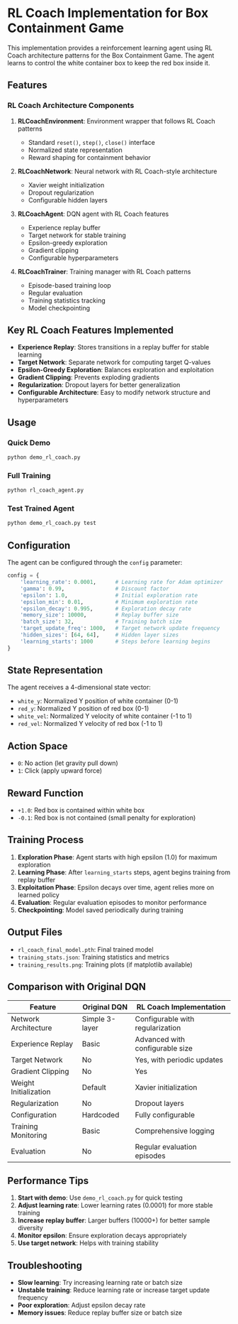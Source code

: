 # RL Coach Implementation for Box Containment Game

This implementation provides a reinforcement learning agent using RL Coach architecture patterns for the Box Containment Game. The agent learns to control the white container box to keep the red box inside it.

## Features

### RL Coach Architecture Components

1. **RLCoachEnvironment**: Environment wrapper that follows RL Coach patterns
   - Standard `reset()`, `step()`, `close()` interface
   - Normalized state representation
   - Reward shaping for containment behavior

2. **RLCoachNetwork**: Neural network with RL Coach-style architecture
   - Xavier weight initialization
   - Dropout regularization
   - Configurable hidden layers

3. **RLCoachAgent**: DQN agent with RL Coach features
   - Experience replay buffer
   - Target network for stable training
   - Epsilon-greedy exploration
   - Gradient clipping
   - Configurable hyperparameters

4. **RLCoachTrainer**: Training manager with RL Coach patterns
   - Episode-based training loop
   - Regular evaluation
   - Training statistics tracking
   - Model checkpointing

## Key RL Coach Features Implemented

- **Experience Replay**: Stores transitions in a replay buffer for stable learning
- **Target Network**: Separate network for computing target Q-values
- **Epsilon-Greedy Exploration**: Balances exploration and exploitation
- **Gradient Clipping**: Prevents exploding gradients
- **Regularization**: Dropout layers for better generalization
- **Configurable Architecture**: Easy to modify network structure and hyperparameters

## Usage

### Quick Demo
```bash
python demo_rl_coach.py
```

### Full Training
```bash
python rl_coach_agent.py
```

### Test Trained Agent
```bash
python demo_rl_coach.py test
```

## Configuration

The agent can be configured through the `config` parameter:

```python
config = {
    'learning_rate': 0.0001,      # Learning rate for Adam optimizer
    'gamma': 0.99,                # Discount factor
    'epsilon': 1.0,               # Initial exploration rate
    'epsilon_min': 0.01,          # Minimum exploration rate
    'epsilon_decay': 0.995,       # Exploration decay rate
    'memory_size': 10000,         # Replay buffer size
    'batch_size': 32,             # Training batch size
    'target_update_freq': 1000,   # Target network update frequency
    'hidden_sizes': [64, 64],     # Hidden layer sizes
    'learning_starts': 1000       # Steps before learning begins
}
```

## State Representation

The agent receives a 4-dimensional state vector:
- `white_y`: Normalized Y position of white container (0-1)
- `red_y`: Normalized Y position of red box (0-1)
- `white_vel`: Normalized Y velocity of white container (-1 to 1)
- `red_vel`: Normalized Y velocity of red box (-1 to 1)

## Action Space

- `0`: No action (let gravity pull down)
- `1`: Click (apply upward force)

## Reward Function

- `+1.0`: Red box is contained within white box
- `-0.1`: Red box is not contained (small penalty for exploration)

## Training Process

1. **Exploration Phase**: Agent starts with high epsilon (1.0) for maximum exploration
2. **Learning Phase**: After `learning_starts` steps, agent begins training from replay buffer
3. **Exploitation Phase**: Epsilon decays over time, agent relies more on learned policy
4. **Evaluation**: Regular evaluation episodes to monitor performance
5. **Checkpointing**: Model saved periodically during training

## Output Files

- `rl_coach_final_model.pth`: Final trained model
- `training_stats.json`: Training statistics and metrics
- `training_results.png`: Training plots (if matplotlib available)

## Comparison with Original DQN

| Feature | Original DQN | RL Coach Implementation |
|---------|-------------|------------------------|
| Network Architecture | Simple 3-layer | Configurable with regularization |
| Experience Replay | Basic | Advanced with configurable size |
| Target Network | No | Yes, with periodic updates |
| Gradient Clipping | No | Yes |
| Weight Initialization | Default | Xavier initialization |
| Regularization | No | Dropout layers |
| Configuration | Hardcoded | Fully configurable |
| Training Monitoring | Basic | Comprehensive logging |
| Evaluation | No | Regular evaluation episodes |

## Performance Tips

1. **Start with demo**: Use `demo_rl_coach.py` for quick testing
2. **Adjust learning rate**: Lower learning rates (0.0001) for more stable training
3. **Increase replay buffer**: Larger buffers (10000+) for better sample diversity
4. **Monitor epsilon**: Ensure exploration decays appropriately
5. **Use target network**: Helps with training stability

## Troubleshooting

- **Slow learning**: Try increasing learning rate or batch size
- **Unstable training**: Reduce learning rate or increase target update frequency
- **Poor exploration**: Adjust epsilon decay rate
- **Memory issues**: Reduce replay buffer size or batch size 